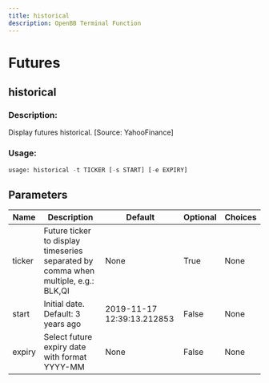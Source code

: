 ```yaml
---
title: historical
description: OpenBB Terminal Function
---
```


# Futures

## historical

### Description: 

Display futures historical. [Source: YahooFinance]

### Usage: 
```python
usage: historical -t TICKER [-s START] [-e EXPIRY]
```

## Parameters

| Name | Description | Default | Optional | Choices |
| ---- | ----------- | ------- | -------- | ------- |
| ticker | Future ticker to display timeseries separated by comma when multiple, e.g.: BLK,QI | None | True | None |
| start | Initial date. Default: 3 years ago | 2019-11-17 12:39:13.212853 | False | None |
| expiry | Select future expiry date with format YYYY-MM | None | False | None |


